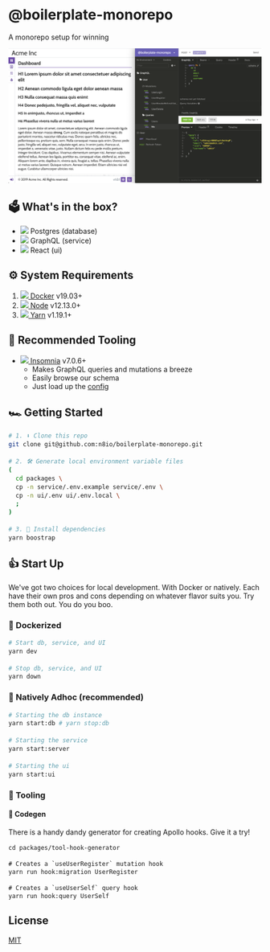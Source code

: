 # @boilerplate-monorepo

A monorepo setup for winning

<img src="screenshot.png"/>

## 🗳️ What's in the box?

- <img src="https://www.google.com/s2/favicons?domain=postgresql.org"/> Postgres (database)
- <img src="https://www.google.com/s2/favicons?domain=graphql.org"/> GraphQL (service)
- <img src="https://www.google.com/s2/favicons?domain=reactjs.org"/> React (ui)

## ⚙️ System Requirements

1. <a href="https://docker.com"><img src="https://www.google.com/s2/favicons?domain=docker.com"/> Docker</a> v19.03+
2. <a href="https://nodejs.org"><img src="https://www.google.com/s2/favicons?domain=nodejs.org"/> Node</a> v12.13.0+
3. <a href="https://yarnpkg.com"><img src="https://www.google.com/s2/favicons?domain=yarnpkg.com"/> Yarn</a> v1.19.1+

## 🍔 Recommended Tooling

- <a href="https://insomnia.rest"><img src="https://www.google.com/s2/favicons?domain=insomnia.rest"/> Insomnia</a> v7.0.6+
  - Makes GraphQL queries and mutations a breeze
  - Easily browse our schema
  - Just load up the [config](packages/service/insomnia/config.yaml)

## 🏎 Getting Started

```bash
# 1. ⬇️ Clone this repo
git clone git@github.com:n8io/boilerplate-monorepo.git

# 2. 🛠️ Generate local environment variable files
(
  cd packages \
  cp -n service/.env.example service/.env \
  cp -n ui/.env ui/.env.local \
  ;
)

# 3. 🌱 Install dependencies
yarn boostrap
```

## 👍 Start Up

We've got two choices for local development. With Docker or natively. Each have their own pros and cons depending on whatever flavor suits you. Try them both out. You do you boo.

### 🐳 Dockerized

```bash
# Start db, service, and UI
yarn dev

# Stop db, service, and UI
yarn down
```

### 🍕 Natively Adhoc (recommended)

```bash
# Starting the db instance
yarn start:db # yarn stop:db

# Starting the service
yarn start:server

# Starting the ui
yarn start:ui
```

### 🧰 Tooling

#### 🌱 Codegen

There is a handy dandy generator for creating Apollo hooks. Give it a try!

```shell
cd packages/tool-hook-generator

# Creates a `useUserRegister` mutation hook
yarn run hook:migration UserRegister

# Creates a `useUserSelf` query hook
yarn run hook:query UserSelf
```

## License

[MIT](https://choosealicense.com/licenses/mit/)
